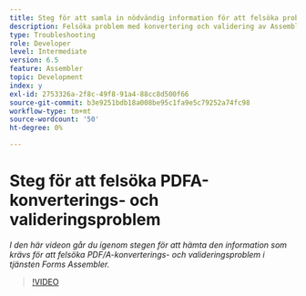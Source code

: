 ```yaml
---
title: Steg för att samla in nödvändig information för att felsöka problem med PDF/A
description: Felsöka problem med konvertering och validering av Assembler
type: Troubleshooting
role: Developer
level: Intermediate
version: 6.5
feature: Assembler
topic: Development
index: y
exl-id: 2753326a-2f8c-49f8-91a4-88cc8d500f66
source-git-commit: b3e9251bdb18a008be95c1fa9e5c79252a74fc98
workflow-type: tm+mt
source-wordcount: '50'
ht-degree: 0%

---
```


# Steg för att felsöka PDFA-konverterings- och valideringsproblem

*I den här videon går du igenom stegen för att hämta den information som krävs för att felsöka PDF/A-konverterings- och valideringsproblem i tjänsten Forms Assembler.*

>[!VIDEO](https://video.tv.adobe.com/v/335518?quality=12&learn=on)
